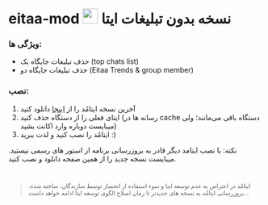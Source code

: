 

# eitaa-mod <img src="https://eitaa.com/assets/images/logos/site-logo-larg.png" width="30" /> نسخه بدون تبلیغات ایتا

###    ویژگی ها:
- حذف تبلیغات جایگاه یک (top chats list)
- حذف تبلیغات جایگاه دو (Eitaa Trends & group member)

###    نصب:

1. آخرین نسخه ایتامُد را از [اینجا](https://github.com/cigeration/eitaa-mod/releases) دانلود کنید
2. ایتای فعلی را از دستگاه حذف کنید (رسانه ها در cache دستگاه باقی می‌مانند؛ ولی میبایست دوباره وارد اکانت بشید)
3. ایتامُد را نصب کنید و لذت ببرید :)


نکته: با نصب ایتامد دیگر قادر به بروزرسانی برنامه از استور های رسمی نیستید. میبایست نسخه جدید را از همین صفحه دانلود و نصب کنید.
# 

><sup>ایتامُد در اعتراض به عدم توسعه ایتا و سوء استفاده از انحصار توسط سازندگان، ساخته شده. بروزرسانی ایتامُد به نسخه های جدیدتر تا زمان اصلاح الگوی توسعه ایتا ادامه خواهد داشت...</sup>
